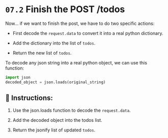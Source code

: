 # `07.2` Finish the POST /todos

Now... if we want to finish the post, we have to do two specific actions:

+ First decode the `request.data` to convert it into a real python dictionary.

+ Add the dictionary into the list of `todos`.

+ Return the new list of `todos`.

To decode any json string into a real python object, we can use this function:

```python
import json
decoded_object = json.loads(original_string)
```

## 📝 Instructions:

1. Use the json.loads function to decode the `request.data`.

2. Add the decoded object into the todos list.

3. Return the jsonify list of updated `todos`.